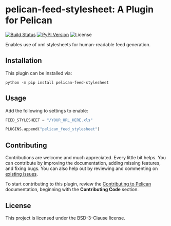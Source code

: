 pelican-feed-stylesheet: A Plugin for Pelican
====================================================

[![Build Status](https://img.shields.io/github/workflow/status/andrlik/pelican-feed-stylesheet/build/main)](https://github.com/andrlik/pelican-feed-stylesheet/actions)
[![PyPI Version](https://img.shields.io/pypi/v/pelican-feed-stylesheet)](https://pypi.org/project/pelican-feed-stylesheet/)
![License](https://img.shields.io/pypi/l/pelican-feed-stylesheet?color=blue)

Enables use of xml stylesheets for human-readable feed generation.

Installation
------------

This plugin can be installed via:

    python -m pip install pelican-feed-stylesheet

Usage
-----

Add the following to settings to enable:

```python
FEED_STYLESHEET = "/YOUR_URL_HERE.xls"

PLUGINS.append("pelican_feed_stylesheet")
```

Contributing
------------

Contributions are welcome and much appreciated. Every little bit helps. You can contribute by improving the documentation, adding missing features, and fixing bugs. You can also help out by reviewing and commenting on [existing issues][].

To start contributing to this plugin, review the [Contributing to Pelican][] documentation, beginning with the **Contributing Code** section.

[existing issues]: https://github.com/andrlik/pelican-feed-stylesheet/issues
[Contributing to Pelican]: https://docs.getpelican.com/en/latest/contribute.html

License
-------

This project is licensed under the BSD-3-Clause license.
